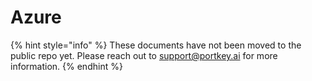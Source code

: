 # Azure

{% hint style="info" %}
These documents have not been moved to the public repo yet. Please reach out to support@portkey.ai for more information.
{% endhint %}
